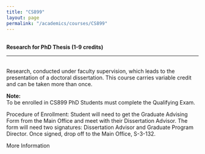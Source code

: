 ```yaml
---
title: "CS899"
layout: page
permalink: "/academics/courses/CS899"
---
```




\
**Research for PhD Thesis (1-9 credits)**

---

\
Research, conducted under faculty supervision, which leads to the presentation of a doctoral dissertation. This course carries variable credit and can be taken more than once.

**Note:**
\
To be enrolled in CS899 PhD Students must complete the Qualifying Exam.

Procedure of Enrollment: Student will need to get the Graduate Advising Form from the Main Office and meet with their Dissertation Advisor. The form will need two signatures: Dissertation Advisor and Graduate Program Director. Once signed, drop off to the Main Office, S-3-132.

More Information
